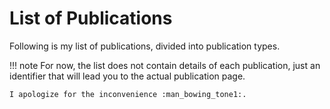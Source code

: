 # List of Publications

Following is my list of publications, divided into publication types.

!!! note
    For now, the list does not contain details of each publication, just an identifier that will lead you to the actual publication page.

    I apologize for the inconvenience :man_bowing_tone1:.



<div id='publist'>
</div>

<script>
    var destination = document.getElementById('publist')

    var sections = document.querySelectorAll('li.md-nav__item--section');
    sections.forEach(section => {
        var label = section.querySelector('label.md-nav__link').firstChild.nodeValue.trim();

        var section_title = document.createElement('h2')
        section_title.appendChild(document.createTextNode(label));
        destination.appendChild(section_title);

        var elements = section.querySelectorAll('li.md-nav__item');
        elements.forEach(el => {
            var link = el.querySelector('a[href]');
            var text = link.firstChild.nodeValue.trim()
            var url = link.href.trim()

            var link_node = document.createElement('a');
            link_node.href = url;
            link_node.appendChild(document.createTextNode(text));

            var element_node = document.createElement('p');
            element_node.appendChild(link_node);
            destination.appendChild(element_node);
        });

        // destination.appendChild(section_body);
    });

    // var nav = document.querySelector('.md-nav__item--active > nav:nth-child(3) > ul:nth-child(2)');
    // document.getElementById('nav-destination').appendChild(nav);
    // document.querySelector('div.md-sidebar *').remove();
</script>

<style>
</style>
